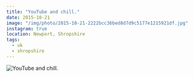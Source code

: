 ```yaml
---
title: "YouTube and chill."
date: 2015-10-21
image: "/img/photo/2015-10-21-2222bcc36bed8d7d9c5177e1215921df.jpg"
instagram: true
location: Newport, Shropshire
tags:
  - uk
  - shropshire
---
```


![YouTube and chill.](/img/photo/2015-10-21-2222bcc36bed8d7d9c5177e1215921df.jpg)

